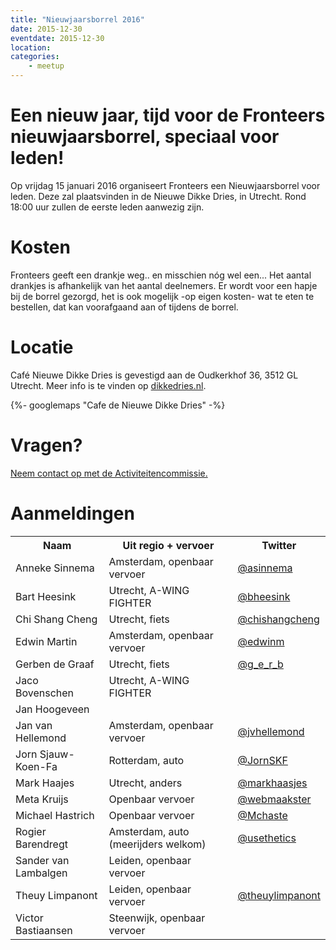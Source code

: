 ```yaml
---
title: "Nieuwjaarsborrel 2016"
date: 2015-12-30
eventdate: 2015-12-30
location:
categories:
    - meetup
---
```

# Een nieuw jaar, tijd voor de Fronteers nieuwjaarsborrel, speciaal voor leden!

Op vrijdag 15 januari 2016 organiseert Fronteers een Nieuwjaarsborrel voor leden. Deze zal plaatsvinden in de Nieuwe Dikke Dries, in Utrecht. Rond 18:00 uur zullen de eerste leden aanwezig zijn.

# Kosten

Fronteers geeft een drankje weg.. en misschien nóg wel een... Het aantal drankjes is afhankelijk van het aantal deelnemers. Er wordt voor een hapje bij de borrel gezorgd, het is ook mogelijk -op eigen kosten- wat te eten te bestellen, dat kan voorafgaand aan of tijdens de borrel.

# Locatie

Café Nieuwe Dikke Dries is gevestigd aan de Oudkerkhof 36, 3512 GL Utrecht. Meer info is te vinden op [dikkedries.nl](http://www.dikkedries.nl/).

{%- googlemaps "Cafe de Nieuwe Dikke Dries" -%}

# Vragen?

[Neem contact op met de Activiteitencommissie.](/vereniging/commissies/activiteiten)



# Aanmeldingen

<table>
<tr>
<th scope="col">Naam</th>
<th scope="col">Uit regio + vervoer</th>
<th scope="col">Twitter</th>
</tr>
<tr>
<td>Anneke Sinnema</td>
<td>Amsterdam, openbaar vervoer</td>
<td><a href="https://twitter.com/asinnema" rel="nofollow">@asinnema</a></td>
</tr>
<tr>
<td>Bart Heesink</td>
<td>Utrecht, A-WING FIGHTER</td>
<td><a href="https://twitter.com/bheesink" rel="nofollow">@bheesink</a></td>
</tr>
<tr>
<td>Chi Shang Cheng</td>
<td>Utrecht, fiets</td>
<td><a href="https://twitter.com/chishangcheng" rel="nofollow">@chishangcheng</a></td>
</tr>
<tr>
<td>Edwin Martin</td>
<td>Amsterdam, openbaar vervoer</td>
<td><a href="https://twitter.com/edwinm" rel="nofollow">@edwinm</a></td>
</tr>
<tr>
<td>Gerben de Graaf</td>
<td>Utrecht, fiets</td>
<td><a href="https://twitter.com/g_e_r_b" rel="nofollow">@g_e_r_b</a></td>
</tr>
<tr>
<td>Jaco Bovenschen</td>
<td>Utrecht, A-WING FIGHTER</td>
<td></td>
</tr>
<tr>
<td>Jan Hoogeveen</td>
<td></td>
<td></td>
</tr>
<tr>
<td>Jan van Hellemond</td>
<td>Amsterdam, openbaar vervoer</td>
<td><a href="https://twitter.com/jvhellemond" rel="nofollow">@jvhellemond</a></td>
</tr>
<tr>
<td>Jorn Sjauw-Koen-Fa</td>
<td>Rotterdam, auto</td>
<td><a href="https://twitter.com/JornSKF" rel="nofollow">@JornSKF</a></td>
</tr>
<tr>
<td>Mark Haajes</td>
<td>Utrecht, anders</td>
<td><a href="https://twitter.com/markhaasjes" rel="nofollow">@markhaasjes</a></td>
</tr>
<tr>
<td>Meta Kruijs</td>
<td>Openbaar vervoer</td>
<td><a href="https://twitter.com/webmaakster" rel="nofollow">@webmaakster</a></td>
</tr>
<tr>
<td>Michael Hastrich</td>
<td>Openbaar vervoer</td>
<td><a href="https://twitter.com/Mchaste" rel="nofollow">@Mchaste</a></td>
</tr>
<tr>
<td>Rogier Barendregt</td>
<td>Amsterdam, auto (meerijders welkom)</td>
<td><a href="https://twitter.com/usethetics" rel="nofollow">@usethetics</a></td>
</tr>
<tr>
<td>Sander van Lambalgen</td>
<td>Leiden, openbaar vervoer</td>
<td></td>
</tr>
<tr>
<td>Theuy Limpanont</td>
<td>Leiden, openbaar vervoer</td>
<td><a href="https://twitter.com/theuylimpanont" rel="nofollow">@theuylimpanont</a></td>
</tr>
<tr>
<td>Victor Bastiaansen</td>
<td>Steenwijk, openbaar vervoer</td>
<td></td>
</tr>
</table>
